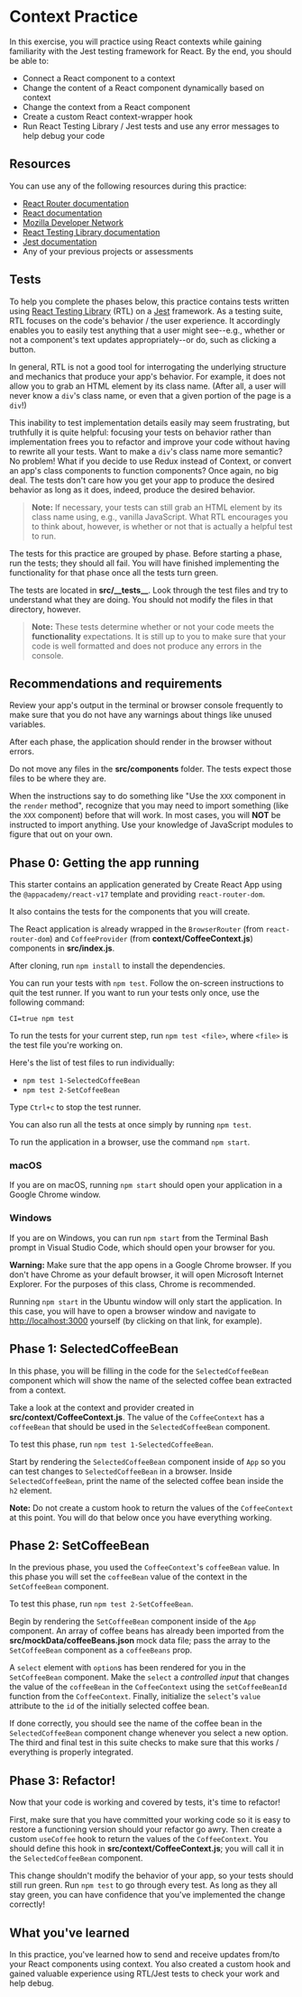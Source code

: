 # Context Practice

In this exercise, you will practice using React contexts while gaining
familiarity with the Jest testing framework for React. By the end, you should be
able to:

* Connect a React component to a context
* Change the content of a React component dynamically based on context
* Change the context from a React component
* Create a custom React context-wrapper hook
* Run React Testing Library / Jest tests and use any error messages to help
  debug your code

## Resources

You can use any of the following resources during this practice:

* [React Router documentation]
* [React documentation]
* [Mozilla Developer Network]
* [React Testing Library documentation][React Testing Library]
* [Jest documentation][Jest]
* Any of your previous projects or assessments

## Tests

To help you complete the phases below, this practice contains tests written
using [React Testing Library] (RTL) on a [Jest] framework. As a testing suite,
RTL focuses on the code's behavior / the user experience. It accordingly enables
you to easily test anything that a user might see--e.g., whether or not a
component's text updates appropriately--or do, such as clicking a button.

In general, RTL is not a good tool for interrogating the underlying structure
and mechanics that produce your app's behavior. For example, it does not allow
you to grab an HTML element by its class name. (After all, a user will never
know a `div`'s class name, or even that a given portion of the page is a `div`!)

This inability to test implementation details easily may seem frustrating, but
truthfully it is quite helpful: focusing your tests on behavior rather than
implementation frees you to refactor and improve your code without having to
rewrite all your tests. Want to make a `div`'s class name more semantic? No
problem! What if you decide to use Redux instead of Context, or convert an app's
class components to function components? Once again, no big deal. The tests
don't care how you get your app to produce the desired behavior as long as it
does, indeed, produce the desired behavior.

> **Note:** If necessary, your tests can still grab an HTML element by its class
> name using, e.g., vanilla JavaScript. What RTL encourages you to think about,
> however, is whether or not that is actually a helpful test to run.

The tests for this practice are grouped by phase. Before starting a phase, run
the tests; they should all fail. You will have finished implementing the
functionality for that phase once all the tests turn green.

The tests are located in __src/\_\_tests\_\___. Look through the test files and
try to understand what they are doing. You should not modify the files in that
directory, however.

> **Note:** These tests determine whether or not your code meets the
> **functionality** expectations. It is still up to you to make sure that your
> code is well formatted and does not produce any errors in the console.

## Recommendations and requirements

Review your app's output in the terminal or browser console frequently to make
sure that you do not have any warnings about things like unused variables.

After each phase, the application should render in the browser without errors.

Do not move any files in the __src/components__ folder. The tests expect those
files to be where they are.

When the instructions say to do something like "Use the `XXX` component in the
`render` method", recognize that you may need to import something (like the
`XXX` component) before that will work. In most cases, you will **NOT** be
instructed to import anything. Use your knowledge of JavaScript modules to
figure that out on your own.

## Phase 0: Getting the app running

This starter contains an application generated by Create React App using the
`@appacademy/react-v17` template and providing `react-router-dom`.

It also contains the tests for the components that you will create.

The React application is already wrapped in the `BrowserRouter` (from
`react-router-dom`) and `CoffeeProvider` (from __context/CoffeeContext.js__)
components in __src/index.js__.

After cloning, run `npm install` to install the dependencies.

You can run your tests with `npm test`. Follow the on-screen instructions to
quit the test runner. If you want to run your tests only once, use the following
command:

```plaintext
CI=true npm test
```

To run the tests for your current step, run `npm test <file>`, where `<file>`
is the test file you're working on.

Here's the list of test files to run individually:

* `npm test 1-SelectedCoffeeBean`
* `npm test 2-SetCoffeeBean`

Type `Ctrl+c` to stop the test runner.

You can also run all the tests at once simply by running `npm test`.

To run the application in a browser, use the command `npm start`.

### macOS

If you are on macOS, running `npm start` should open your application in a
Google Chrome window.

### Windows

If you are on Windows, you can run `npm start` from the Terminal Bash prompt in
Visual Studio Code, which should open your browser for you.

**Warning:** Make sure that the app opens in a Google Chrome browser. If you
don't have Chrome as your default browser, it will open Microsoft Internet
Explorer. For the purposes of this class, Chrome is recommended.

Running `npm start` in the Ubuntu window will only start the application. In
this case, you will have to open a browser window and navigate to
[http://localhost:3000] yourself (by clicking on that link, for example).

## Phase 1: SelectedCoffeeBean

In this phase, you will be filling in the code for the `SelectedCoffeeBean`
component which will show the name of the selected coffee bean extracted from
a context.

Take a look at the context and provider created in
__src/context/CoffeeContext.js__. The value of the `CoffeeContext` has a
`coffeeBean` that should be used in the `SelectedCoffeeBean` component.

To test this phase, run `npm test 1-SelectedCoffeeBean`.

Start by rendering the `SelectedCoffeeBean` component inside of `App` so you can
test changes to `SelectedCoffeeBean` in a browser. Inside `SelectedCoffeeBean`,
print the name of the selected coffee bean inside the `h2` element.

**Note:** Do not create a custom hook to return the values of the
`CoffeeContext` at this point. You will do that below once you have everything
working.

## Phase 2: SetCoffeeBean

In the previous phase, you used the `CoffeeContext`'s `coffeeBean` value. In
this phase you will set the `coffeeBean` value of the context in the
`SetCoffeeBean` component.

To test this phase, run `npm test 2-SetCoffeeBean`.

Begin by rendering the `SetCoffeeBean` component inside of the `App` component.
An array of coffee beans has already been imported from the
__src/mockData/coffeeBeans.json__ mock data file; pass the array to the
`SetCoffeeBean` component as a `coffeeBeans` prop.

A `select` element with `option`s has been rendered for you in the
`SetCoffeeBean` component. Make the `select` a _controlled input_ that changes
the value of the `coffeeBean` in the `CoffeeContext` using the `setCoffeeBeanId`
function from the `CoffeeContext`. Finally, initialize the `select`'s `value`
attribute to the `id` of the initially selected coffee bean.

If done correctly, you should see the name of the coffee bean in the
`SelectedCoffeeBean` component change whenever you select a new option. The
third and final test in this suite checks to make sure that this works /
everything is properly integrated.

## Phase 3: Refactor!

Now that your code is working and covered by tests, it's time to refactor!

First, make sure that you have committed your working code so it is easy to
restore a functioning version should your refactor go awry. Then create a custom
`useCoffee` hook to return the values of the `CoffeeContext`. You should define
this hook in __src/context/CoffeeContext.js__; you will call it in the
`SelectedCoffeeBean` component.

This change shouldn't modify the behavior of your app, so your tests should
still run green. Run `npm test` to go through every test. As long as they all
stay green, you can have confidence that you've implemented the change
correctly!

## What you've learned

In this practice, you've learned how to send and receive updates from/to your
React components using context. You also created a custom hook and gained
valuable experience using RTL/Jest tests to check your work and help debug.

[React Router documentation]: https://reacttraining.com/react-router/web
[React documentation]: https://reactjs.org/docs/getting-started.html
[Mozilla Developer Network]: https://developer.mozilla.org/en-US/docs/Web
[React Testing Library]: https://testing-library.com/docs/react-testing-library/intro/
[Jest]: https://jestjs.io/docs/getting-started
[http://localhost:3000]: http://localhost:3000
